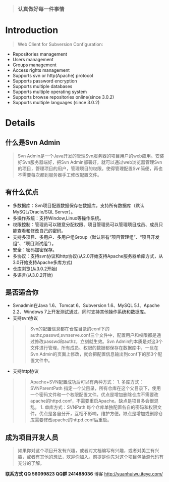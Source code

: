 > ### 认真做好每一件事情 ###
# Introduction #

> Web Client for Subversion Configuration:

  * Repositories management
  * Users management
  * Groups management
  * Access rights management
  * Supports svn or http(Apache) protocol
  * Supports password encryption
  * Supports multiple databases
  * Supports multiple operating system
  * Supports browse repositories online(since 3.0.2)
  * Supports multiple languages (since 3.0.2)

# Details #

## 什么是Svn Admin ##
> Svn Admin是一个Java开发的管理Svn服务器的项目用户的web应用。安装好Svn服务器端好，把Svn Admin部署好，就可以通过web浏览器管理Svn的项目，管理项目的用户，管理项目的权限。使得管理配置Svn简便，再也不需要每次都到服务器手工修改配置文件。

## 有什么优点 ##
  * 多数据库：Svn项目配置数据保存在数据库，支持所有数据库（默认MySQL/Oracle/SQL Server）。
  * 多操作系统：支持Window,Linux等操作系统。
  * 权限控制：管理员可以随意分配权限、项目管理员可以管理项目成员、成员只能查看和修改自己的密码。
  * 支持多项目、多用户、多用户组Group（默认带有“项目管理组”、“项目开发组”、“项目测试组”）。
  * 安全：密码加密保存。
  * 多协议：支持svn协议和http协议(从2.0开始支持Apache服务器单库方式，从3.0开始支持Apache多库方式)
  * 仓库浏览(从3.0.2开始)
  * 多语言(从3.0.2开始)

## 是否适合你 ##

  * Svnadmin在Java 1.6、Tomcat 6、Subversion 1.6、MySQL 5.1、Apache 2.2、Windows 7上开发测试通过，同时支持其他操作系统和数据库。
  * 支持svn协议
> > Svn的配置信息都在仓库目录的conf下的authz,passwd,svnserve.conf三个文件中，配置用户和权限都是通过修改passwd和authz，立刻就生效。Svn Admin的本质是对这3个文件进行管理，所有成员、权限的数据都保存在数据库中，一旦在Svn Admin的页面上修改，就会把配置信息输出到conf下的那3个配置文件中。
  * 支持http协议
> > Apache+SVN配置成功后可以有两种方式：
    1. 多库方式：SVNParentPath 指定一个父目录，所有仓库在这个父目录下，使用一个密码文件和一个权限配置文件。优点是增加删除仓库不需要改apache的httpd.conf，不需要重启Apache。缺点是项目多会很混乱。
    1. 单库方式：SVNPath 每个仓库单独配置各自的密码和权限文件。优点是各自分开，互相不影响，维护方便。缺点是增加或删除仓库需要修改apache的httpd.conf后重启。

## 成为项目开发人员 ##


> 如果你对这个项目开发有兴趣，或者对文档编写有兴趣，或者对美工有兴趣，或者有其他的想法，欢迎你加入。前提是你先对这个项目包括源代码有充分的了解。

**联系方式 QQ 56099823 QQ群 241488036** 博客 http://yuanhuiwu.iteye.com/